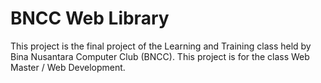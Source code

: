# BNCC Web Library
This project is the final project of the Learning and Training class held by Bina Nusantara Computer Club (BNCC). This project is for the class Web Master / Web Development.
